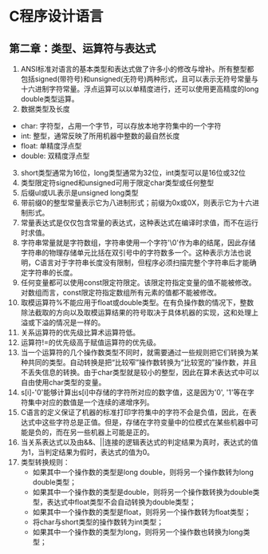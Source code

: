 # C程序设计语言

## 第二章：类型、运算符与表达式

1. ANSI标准对语言的基本类型和表达式做了许多小的修改与增补。所有整型都包括signed(带符号)和unsigned(无符号)两种形式，且可以表示无符号常量与十六进制字符常量。浮点运算可以以单精度进行，还可以使用更高精度的long double类型运算。
2. 数据类型及长度
  - char: 字符型，占用一个字节，可以存放本地字符集中的一个字符
  - int: 整型，通常反映了所用机器中整数的最自然长度
  - float: 单精度浮点型
  - double: 双精度浮点型
3. short类型通常为16位，long类型通常为32位，int类型可以是16位或32位
4. 类型限定符signed和unsigned可用于限定char类型或任何整型
5. 后缀ul或UL表示是unsigned long类型
6. 带前缀0的整型常量表示它为八进制形式；前缀为0x或0X，则表示它为十六进制形式。
7. 常量表达式是仅仅包含常量的表达式，这种表达式在编译时求值，而不在运行时求值。
8. 字符串常量就是字符数组，字符串使用一个字符'\0'作为串的结尾，因此存储字符串的物理存储单元比括在双引号中的字符数多一个。这种表示方法也说明，C语言对于字符串长度没有限制，但程序必须扫描完整个字符串后才能确定字符串的长度。
9. 任何变量都可以使用const限定符限定。该限定符指定变量的值不能被修改。对数组而言，const限定符指定数组所有元素的值都不能被修改。
10. 取模运算符%不能应用于float或double类型。在有负操作数的情况下，整数除法截取的方向以及取模运算结果的符号取决于具体机器的实现，这和处理上溢或下溢的情况是一样的。
11. 关系运算符的优先级比算术运算符低。
12. 运算符!=的优先级高于赋值运算符的优先级。
13. 当一个运算符的几个操作数类型不同时，就需要通过一些规则把它们转换为某种共同的类型。自动转换是把“比较窄”操作数转换为“比较宽的”操作数，并且不丢失信息的转换。由于char类型就是较小的整型，因此在算术表达式中可以自由使用char类型的变量。
14. s[i]-'0'能够计算出s[i]中存储的字符所对应的数字值，这是因为'0', '1'等在字符集中对应的数值是一个连续的递增序列。
15. C语言的定义保证了机器的标准打印字符集中的字符不会是负值，因此，在表达式中这些字符总是正值。但是，存储在字符变量中的位模式在某些机器中可能是负的，而在另一些机器上可能是正的。
16. 当关系表达式以及由&&、||连接的逻辑表达式的判定结果为真时，表达式的值为1，当判定结果为假时，表达式的值为0。
17. 类型转换规则：
    - 如果其中一个操作数的类型是long double，则将另一个操作数转为long double类型；
    - 如果其中一个操作数的类型是double，则将另一个操作数转换为double类型，表达式中float类型不会自动转换为double类型；
    - 如果其中一个操作数的类型是float，则将另一个操作数转为float类型；
    - 将char与short类型的操作数转为int类型；
    - 如果其中一个操作数的类型为long，则将另一个操作数也转换为long类型；